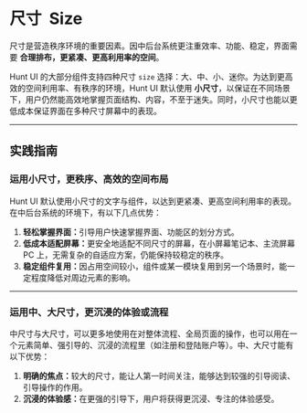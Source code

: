 # 尺寸&nbsp; Size

尺寸是营造秩序环境的重要因素。因中后台系统更注重效率、功能、稳定，界面需要 **合理排布，更紧凑、更高利用率的空间**。

Hunt UI 的大部分组件支持四种尺寸 `size` 选择：大、中、小、迷你。为达到更高效的空间利用率、有秩序的环境，Hunt UI 默认使用 **小尺寸**，以保证在不同场景下，用户仍然能高效地掌握页面结构、内容，不至于迷失。同时，小尺寸也能以更低成本保证界面在多种尺寸屏幕中的表现。

---

## 实践指南

<article>
  <section class="articleInner">
    <h3 class="articleH3">
        运用小尺寸，更秩序、高效的空间布局
    </h3>
    <p class="articleP">
    Hunt UI 默认使用小尺寸的文字与组件，以达到更紧凑、更高空间利用率的表现。在中后台系统的环境下，有以下几点优势：
    </p>
    <ol>
    <li><strong>轻松掌握界面：</strong>引导用户快速掌握界面、功能区的划分方式。</li>
    <li><strong>低成本适配屏幕：</strong>更安全地适配不同尺寸的屏幕，在小屏幕笔记本、主流屏幕 PC 上，无需复杂的自适应方案，仍能保持较稳定的秩序。</li>
    <li><strong>稳定组件复用：</strong>因占用空间较小，组件或某一模块复用到另一个场景时，能一定程度降低对周边元素的影响。</li>
    </ol>
  </section>
  <div display="block" style="flex: 1;">
  <!-- <img src="https://wxa.wxs.qq.com/mpweb/delivery/legacy/wxadtouch/upload/t1/6f26hydx_8449aff7.png" style="margin: 0; width: 430px;  background-color: #fcfcfc;" /> -->
  </div>
</article>

---

<article>
  <section class="articleInner">
    <h3 class="articleH3">
        运用中、大尺寸，更沉浸的体验或流程
    </h3>
    <p class="articleP">
    中尺寸与大尺寸，可以更多地使用在对整体流程、全局页面的操作，也可以用在一个元素简单、强引导的、沉浸的流程里（如注册和登陆账户等）。中、大尺寸能有以下优势：
    </p>
    <ol>
    <li><strong>明确的焦点：</strong>较大的尺寸，能让人第一时间关注，能够达到较强的引导阅读、引导操作的作用。</li>
    <li><strong>沉浸的体验感：</strong>在更强的引导下，用户将获得更沉浸、专注的体验感受。</li>
    </ol>
  </section>
  <div display="block" style="flex: 1;">
  <!-- <img src="https://wxa.wxs.qq.com/mpweb/delivery/legacy/wxadtouch/upload/t1/zp2jzge5_a6bc47c9.png" style="margin: 0; width: 430px;  background-color: #fcfcfc;" /> -->
  </div>
</article>
